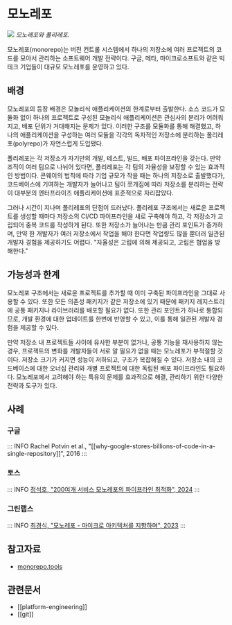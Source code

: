 # 모노레포

![](https://monorepo.tools/images/monorepo-polyrepo.svg)
_모노레포와 폴리레포._

모노레포(monorepo)는 버전 컨트롤 시스템에서 하나의 저장소에 여러 프로젝트의 코드를 모아서 관리하는 소프트웨어 개발 전략이다. 구글, 메타, 마이크로소프트와 같은 빅테크 기업들이 대규모 모노레포를 운영하고 있다.

## 배경

모노레포의 등장 배경은 모놀리식 애플리케이션의 한계로부터 출발한다. 소스 코드가 모듈화 없이 하나의 프로젝트로 구성된 모놀리식 애플리케이션은 관심사의 분리가 어려워지고, 배포 단위가 거대해지는 문제가 있다. 이러한 구조를 모듈화를 통해 해결했고, 하나의 애플리케이션을 구성하는 여러 모듈을 각각의 독자적인 저장소에 분리하는 폴리레포(polyrepo)가 자연스럽게 도입됐다.

폴리레포는 각 저장소가 자기만의 개발, 테스트, 빌드, 배포 파이프라인을 갖는다. 만약 조직이 여러 팀으로 나뉘어 있다면, 폴리레포는 각 팀의 자율성을 보장할 수 있는 효과적인 방법이다. 콘웨이의 법칙에 따라 기업 규모가 작을 때는 하나의 저장소로 출발했다가, 코드베이스에 기여하는 개발자가 늘어나고 팀이 쪼개짐에 따라 저장소를 분리하는 전략이 대부분의 엔터프라이즈 애플리케이션에 표준적으로 자리잡았다.

그러나 시간이 지나며 폴리레포의 단점이 드러났다. 폴리레포 구조에서는 새로운 프로젝트를 생성할 때마다 저장소의 CI/CD 파이프라인을 새로 구축해야 하고, 각 저장소가 고립되어 중복 코드를 작성하게 된다. 또한 저장소가 늘어나는 만큼 관리 포인트가 증가하며, 만약 한 개발자가 여러 저장소에서 작업을 해야 한다면 작업량도 많을 뿐더러 일관된 개발자 경험을 제공하기도 어렵다. "자율성은 고립에 의해 제공되고, 고립은 협업을 방해한다."

## 가능성과 한계

모노레포 구조에서는 새로운 프로젝트를 추가할 때 이미 구축된 파이프라인을 그대로 사용할 수 있다. 또한 모든 의존성 패키지가 같은 저장소에 있기 때문에 패키지 레지스트리에 공통 패키지나 라이브러리를 배포할 필요가 없다. 또한 관리 포인트가 하나로 통합되므로, 개발 환경에 대한 업데이트를 한번에 반영할 수 있고, 이를 통해 일관된 개발자 경험을 제공할 수 있다.

만약 저장소 내 프로젝트들 사이에 유사한 부분이 없거나, 공통 기능을 재사용하지 않는 경우, 프로젝트의 변화를 개발자들이 서로 알 필요가 없을 때는 모노레포가 부적절할 것이다. 저장소 크기가 커지면 성능이 저하되고, 구조가 복잡해질 수 있다. 저장소 내의 코드베이스에 대한 오너십 관리와 개별 프로젝트에 대한 독립된 배포 파이프라인도 필요하다. 모노레포에서 고려해야 하는 특유의 문제를 효과적으로 해결, 관리하기 위한 다양한 전략과 도구가 있다.

## 사례

### 구글

::: INFO
Rachel Potvin et al., "[[why-google-stores-billions-of-code-in-a-single-repository]]", 2016
:::

### 토스

::: INFO
[정석호, "200여개 서비스 모노레포의 파이프라인 최적화", 2024](https://toss.tech/article/monorepo-pipeline)
:::

### 그린랩스

::: INFO
[최경식, "모노레포 - 마이크로 아키텍처를 지향하며", 2023](https://green-labs.github.io/monorepo-microfrontend)
:::

## 참고자료

- [monorepo.tools](https://monorepo.tools)

## 관련문서

- [[platform-engineering]]
- [[git]]
